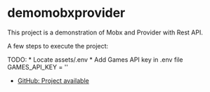 # demomobxprovider

This project is a demonstration of Mobx and Provider with Rest API.

A few steps to execute the project:

TODO: 
        * Locate assets/.env 
        * Add Games API key in .env file GAMES_API_KEY = ''

- [GitHub: Project available](https://docs.flutter.dev/get-started/codelab)

